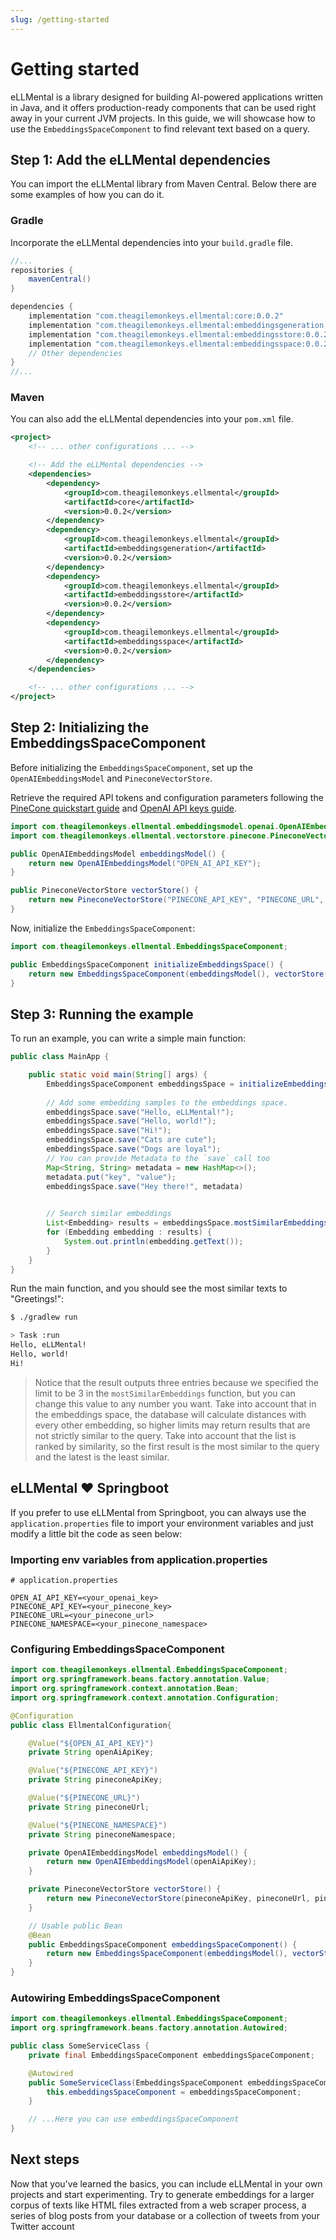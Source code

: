 ```yaml
---
slug: /getting-started
---
```

# Getting started

eLLMental is a library designed for building AI-powered applications written in Java, and it offers production-ready components that can be used right away in your current JVM projects. In this guide, we will showcase how to use the `EmbeddingsSpaceComponent` to find relevant text based on a query.

## Step 1: Add the eLLMental dependencies

You can import the eLLMental library from Maven Central. Below there are some examples of how you can do it.

### Gradle

Incorporate the eLLMental dependencies into your `build.gradle` file.

```groovy
//...
repositories {
    mavenCentral()
}

dependencies {
    implementation "com.theagilemonkeys.ellmental:core:0.0.2"
    implementation "com.theagilemonkeys.ellmental:embeddingsgeneration:0.0.2"
    implementation "com.theagilemonkeys.ellmental:embeddingsstore:0.0.2"
    implementation "com.theagilemonkeys.ellmental:embeddingsspace:0.0.2"
    // Other dependencies
}
//...
```

### Maven

You can also add the eLLMental dependencies into your `pom.xml` file.

```xml
<project>
    <!-- ... other configurations ... -->

    <!-- Add the eLLMental dependencies -->
    <dependencies>
        <dependency>
            <groupId>com.theagilemonkeys.ellmental</groupId>
            <artifactId>core</artifactId>
            <version>0.0.2</version>
        </dependency>
        <dependency>
            <groupId>com.theagilemonkeys.ellmental</groupId>
            <artifactId>embeddingsgeneration</artifactId>
            <version>0.0.2</version>
        </dependency>
        <dependency>
            <groupId>com.theagilemonkeys.ellmental</groupId>
            <artifactId>embeddingsstore</artifactId>
            <version>0.0.2</version>
        </dependency>
        <dependency>
            <groupId>com.theagilemonkeys.ellmental</groupId>
            <artifactId>embeddingsspace</artifactId>
            <version>0.0.2</version>
        </dependency>
    </dependencies>

    <!-- ... other configurations ... -->
</project>

```

## Step 2: Initializing the EmbeddingsSpaceComponent

Before initializing the `EmbeddingsSpaceComponent`, set up the `OpenAIEmbeddingsModel` and `PineconeVectorStore`.

Retrieve the required API tokens and configuration parameters following the [PineCone quickstart guide](https://docs.pinecone.io/docs/quickstart) and [OpenAI API keys guide](https://platform.openai.com/docs/guides/production-best-practices/api-keys).

```java
import com.theagilemonkeys.ellmental.embeddingsmodel.openai.OpenAIEmbeddingsModel;
import com.theagilemonkeys.ellmental.vectorstore.pinecone.PineconeVectorStore;

public OpenAIEmbeddingsModel embeddingsModel() {
    return new OpenAIEmbeddingsModel("OPEN_AI_API_KEY");
}

public PineconeVectorStore vectorStore() {
    return new PineconeVectorStore("PINECONE_API_KEY", "PINECONE_URL", "PINECONE_NAMESPACE");
}
```

Now, initialize the `EmbeddingsSpaceComponent`:

```java
import com.theagilemonkeys.ellmental.EmbeddingsSpaceComponent;

public EmbeddingsSpaceComponent initializeEmbeddingsSpace() {
    return new EmbeddingsSpaceComponent(embeddingsModel(), vectorStore());
}
```

## Step 3: Running the example

To run an example, you can write a simple main function:

```java
public class MainApp {

    public static void main(String[] args) {
        EmbeddingsSpaceComponent embeddingsSpace = initializeEmbeddingsSpace();
        
        // Add some embedding samples to the embeddings space.
        embeddingsSpace.save("Hello, eLLMental!");
        embeddingsSpace.save("Hello, world!");
        embeddingsSpace.save("Hi!");
        embeddingsSpace.save("Cats are cute");
        embeddingsSpace.save("Dogs are loyal");
        // You can provide Metadata to the `save` call too
        Map<String, String> metadata = new HashMap<>();
        metadata.put("key", "value");
        embeddingsSpace.save("Hey there!", metadata)

        
        // Search similar embeddings
        List<Embedding> results = embeddingsSpace.mostSimilarEmbeddings("Greetings!", 3);
        for (Embedding embedding : results) {
            System.out.println(embedding.getText());
        }
    }
}
```

Run the main function, and you should see the most similar texts to "Greetings!":

```bash
$ ./gradlew run

> Task :run
Hello, eLLMental!
Hello, world!
Hi!
```

> Notice that the result outputs three entries because we specified the limit to be 3 in the `mostSimilarEmbeddings` function, but you can change this value to any number you want. Take into account that in the embeddings space, the database will calculate distances with every other embedding, so higher limits may return results that are not strictly similar to the query. Take into account that the list is ranked by similarity, so the first result is the most similar to the query and the latest is the least similar.

## eLLMental :heart: Springboot

If you prefer to use eLLMental from Springboot, you can always use the `application.properties` file to import your environment variables and just modify a little bit the code as seen below:

### Importing env variables from application.properties

```
# application.properties

OPEN_AI_API_KEY=<your_openai_key>
PINECONE_API_KEY=<your_pinecone_key>
PINECONE_URL=<your_pinecone_url>
PINECONE_NAMESPACE=<your_pinecone_namespace>
```

### Configuring EmbeddingsSpaceComponent

```java
import com.theagilemonkeys.ellmental.EmbeddingsSpaceComponent;
import org.springframework.beans.factory.annotation.Value;
import org.springframework.context.annotation.Bean;
import org.springframework.context.annotation.Configuration;

@Configuration
public class EllmentalConfiguration{

    @Value("${OPEN_AI_API_KEY}")
    private String openAiApiKey;

    @Value("${PINECONE_API_KEY}")
    private String pineconeApiKey;

    @Value("${PINECONE_URL}")
    private String pineconeUrl;

    @Value("${PINECONE_NAMESPACE}")
    private String pineconeNamespace;

    private OpenAIEmbeddingsModel embeddingsModel() {
        return new OpenAIEmbeddingsModel(openAiApiKey);
    }

    private PineconeVectorStore vectorStore() {
        return new PineconeVectorStore(pineconeApiKey, pineconeUrl, pineconeNamespace);
    }

    // Usable public Bean
    @Bean
    public EmbeddingsSpaceComponent embeddingsSpaceComponent() {
        return new EmbeddingsSpaceComponent(embeddingsModel(), vectorStore());
    }
}
```

### Autowiring EmbeddingsSpaceComponent

```java
import com.theagilemonkeys.ellmental.EmbeddingsSpaceComponent;
import org.springframework.beans.factory.annotation.Autowired;

public class SomeServiceClass {
    private final EmbeddingsSpaceComponent embeddingsSpaceComponent;

    @Autowired
    public SomeServiceClass(EmbeddingsSpaceComponent embeddingsSpaceComponent){
        this.embeddingsSpaceComponent = embeddingsSpaceComponent;
    }

    // ...Here you can use embeddingsSpaceComponent
}
```


## Next steps

Now that you've learned the basics, you can include eLLMental in your own projects and start experimenting. Try to generate embeddings for a larger corpus of texts like HTML files extracted from a web scraper process, a series of blog posts from your database or a collection of tweets from your Twitter account
